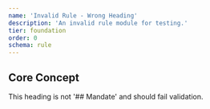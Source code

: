 ```yaml
---
name: 'Invalid Rule - Wrong Heading'
description: 'An invalid rule module for testing.'
tier: foundation
order: 0
schema: rule
---
```


## Core Concept

This heading is not '## Mandate' and should fail validation.

